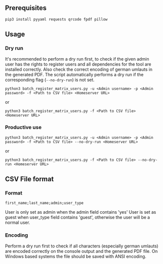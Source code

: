 ## Prerequisites

	pip3 install pyyaml requests qrcode fpdf pillow
	
## Usage

### Dry run

It's recommended to perform a dry run first, to check if the given admin user has the rights to register users and all dependencies for the tool are installed correctly. Also check the correct encoding of german umlauts in the generated PDF. The script automatically performs a dry run if the corresponding flag (`--no-dry-run`) is not set.

 	python3 batch_register_matrix_users.py -u <Admin username> -p <Admin password> -f <Path to CSV file> <Homeserver URL>

or

	python3 batch_register_matrix_users.py -f <Path to CSV file> <Homeserver URL>
	
### Productive use

	python3 batch_register_matrix_users.py -u <Admin username> -p <Admin password> -f <Path to CSV file> --no-dry-run <Homeserver URL>

or

	python3 batch_register_matrix_users.py -f <Path to CSV file> --no-dry-run <Homeserver URL>
	
## CSV File format
### Format

	first_name;last_name;admin;user_type

User is only set as admin when the admin field contains 'yes'
User is set as guest when user_type field contains 'guest', otherwise the user will be a normal user.

### Encoding
Perform a dry run first to check if all characters (especially german umlauts) are encoded correctly on the console output and the generated PDF file. On Windows based systems the file should be saved with ANSI encoding.